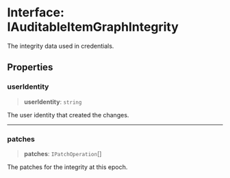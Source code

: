 # Interface: IAuditableItemGraphIntegrity

The integrity data used in credentials.

## Properties

### userIdentity

> **userIdentity**: `string`

The user identity that created the changes.

***

### patches

> **patches**: `IPatchOperation`[]

The patches for the integrity at this epoch.
